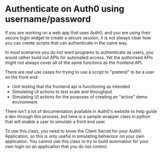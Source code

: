 # Authenticate on Auth0 using username/password

If you are working on a web app that uses Auth0, and you are using their secure login widget to create a secure session, it is not always clear how you can create scripts that can authenticate in the same way.

In most scenarios you do not want programs to authenticate as users, you would rather build out APIs for automated access. Yet the authorised APIs might not always cover all of the same functions as the frontend API.

There are real use cases for trying to use a script to "pretend" to be a user on the front end:
- Unit testing that the frontend api is funcitoning as intended
- Simulating UI actions to test scale and throughput
- Simulating UI actions for the purposes of creating an "active" demo environment

There isn't a lot of documentation available in Auth0's website to help guide a dev through this process, but here is a sample wrapper class in python that will enable a user to simulate a front end user.

To use this class, you need to know the Client Secret for your Auth0 Application, so this is only useful in simulating behaviour on your own application. You cannot use this class to try to build automation for your own login on an application that you do not control.
